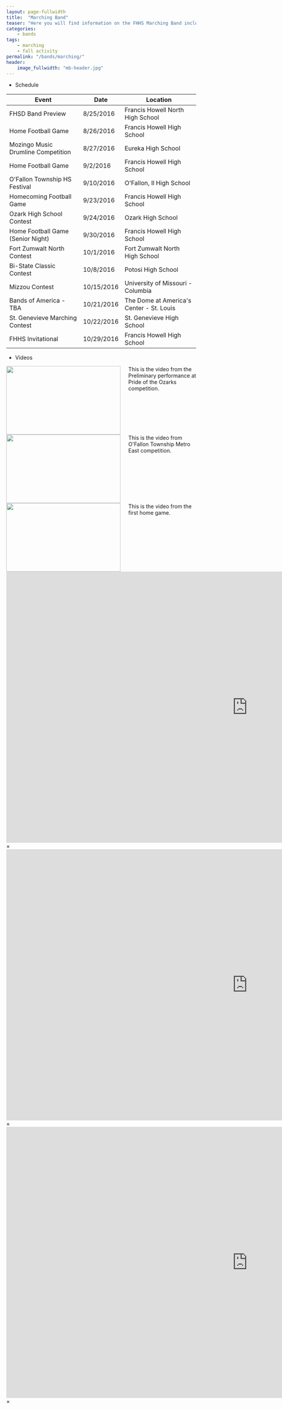 ```yaml
---
layout: page-fullwidth
title:  "Marching Band"
teaser: "Here you will find information on the FHHS Marching Band including the schedule and videos."
categories:
    - bands
tags:
    - marching
    - fall activity
permalink: "/bands/marching/"
header:
    image_fullwidth: "mb-header.jpg"
---
```


* Schedule

Event | Date | Location
--- | --- | ---
FHSD Band Preview | 8/25/2016 | Francis Howell North High School
Home Football Game | 8/26/2016 | Francis Howell High School
Mozingo Music Drumline Competition | 8/27/2016 | Eureka High School
Home Football Game | 9/2/2016 | Francis Howell High School
O'Fallon Township HS Festival | 9/10/2016 | O'Fallon, Il High School
Homecoming Football Game | 9/23/2016 | Francis Howell High School
Ozark High School Contest | 9/24/2016 | Ozark High School
Home Football Game (Senior Night) | 9/30/2016 | Francis Howell High School
Fort Zumwalt North Contest | 10/1/2016 | Fort Zumwalt North High School
Bi-State Classic Contest | 10/8/2016 | Potosi High School
Mizzou Contest | 10/15/2016 | University of Missouri - Columbia
Bands of America - TBA | 10/21/2016 | The Dome at America's Center - St. Louis
St. Genevieve Marching Contest | 10/22/2016 | St. Genevieve High School
FHHS Invitational | 10/29/2016 | Francis Howell High School

* Videos
<div class="row">
  <div class="large-4 columns">
      <a href="#" data-reveal-id="videoModal1"><img src="https://i.ytimg.com/vi/D2EBdVEQKe0/hqdefault.jpg" width="303" height="182" alt=""/></a>
      This is the video from the Preliminary performance at Pride of the Ozarks competition.
  </div>
  <div class="large-4 columns">
      <a href="#" data-reveal-id="videoModal2"><img src="https://i.ytimg.com/vi/vjQ5kBxKHdE/maxresdefault.jpg" width="303" height="182" alt=""/></a>
      This is the video from O'Fallon Township Metro East competition.
  </div>
  <div class="large-4 columns">
      <a href="#" data-reveal-id="videoModal3"><img src="https://i.ytimg.com/vi/Pxw4wvZTcEY/hqdefault.jpg" width="303" height="182" alt=""/></a>
      This is the video from the first home game.
  </div>
</div>
<div id="videoModal1" class="reveal-modal large" data-reveal="">
  <div class="flex-video widescreen vimeo" style="display: block;">
    <iframe width="1280" height="720" src="http://www.youtube.com/embed/D2EBdVEQKe0" frameborder="0" allowfullscreen></iframe>
  </div>
  <a class="close-reveal-modal">&#215;</a>
</div>
<div id="videoModal2" class="reveal-modal large" data-reveal="">
  <div class="flex-video widescreen vimeo" style="display: block;">
    <iframe width="1280" height="720" src="http://www.youtube.com/embed/vjQ5kBxKHdE" frameborder="0" allowfullscreen></iframe>
  </div>
  <a class="close-reveal-modal">&#215;</a>
</div>
<div id="videoModal3" class="reveal-modal large" data-reveal="">
  <div class="flex-video widescreen vimeo" style="display: block;">
    <iframe width="1280" height="720" src="http://www.youtube.com/embed/Pxw4wvZTcEY" frameborder="0" allowfullscreen></iframe>
  </div>
  <a class="close-reveal-modal">&#215;</a>
</div>
